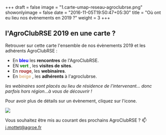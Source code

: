 +++
draft = false
image = "1.carte-umap-reseau-agroclubrse.png"
showonlyimage = false
date = "2016-11-05T19:50:47+05:30"
title = "Où ont eu lieu nos évènements en 2019 ?"
weight = 3
+++

<!--more-->


## l'AgroClubRSE 2019 en une carte ?

Retrouver sur cette carte l'ensemble de nos évènements 2019 et les adhérents AgroClubRSE :



- En <span style='color:blue'>**bleu** </span> les **rencontres** de l'AgroClubRSE.
- EN <span style='color:green '>**vert** </span>, les **visites de sites**.
- En <span style='color:brown'>**rouge**</span>,   les **webinaires**.
- En <span style='color:BurlyWood  '>**beige** </span>, les **adhérents** à l'agroclubrse.

*les webinaires sont placés au lieu de résidence de l'intervenant... donc parfois hors région...à vous de découvrir !*

Pour avoir plus de détails sur un évènement, cliquez sur l'icone.

[![](https://res.cloudinary.com/julienmottet/image/upload/v1575473623/Contenus/carte2019.png)](https://umap.openstreetmap.fr/fr/map/evenements-et-adherents-agroclubrse-2019_395770)


Vous souhaitez être mis au courant des prochains AgroClubRSE ? :mailbox: j.mottet@agroe.fr
